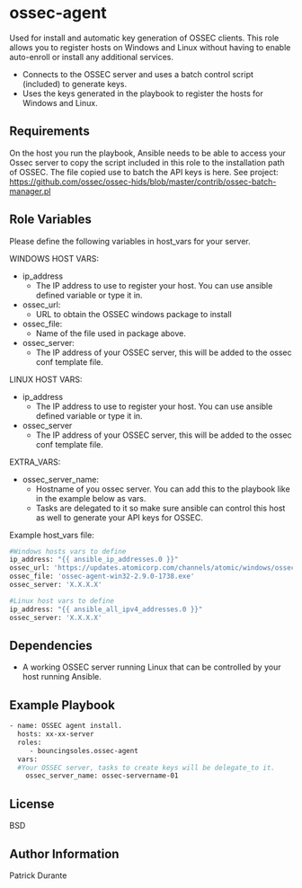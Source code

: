 ossec-agent
=========
Used for install and automatic key generation of OSSEC clients.  This role allows you to register hosts on Windows and Linux without having to enable auto-enroll or install any additional services.  

- Connects to the OSSEC server and uses a batch control script (included) to generate keys.
- Uses the keys generated in the playbook to register the hosts for Windows and Linux.

Requirements
------------
On the host you run the playbook, Ansible needs to be able to access your Ossec server to copy the script included in this role to the installation path of OSSEC.  The file copied use to batch the API keys is here.
See project: https://github.com/ossec/ossec-hids/blob/master/contrib/ossec-batch-manager.pl

Role Variables
--------------
Please define the following variables in host_vars for your server.

WINDOWS HOST VARS:
 - ip_address
   - The IP address to use to register your host.  You can use ansible defined variable or type it in.
 - ossec_url:
   - URL to obtain the OSSEC windows package to install
 - ossec_file:
   - Name of the file used in package above.
 - ossec_server:
   - The IP address of your OSSEC server, this will be added to the ossec conf template file.

LINUX HOST VARS:
 - ip_address
   - The IP address to use to register your host.  You can use ansible defined variable or type it in.
 - ossec_server
   - The IP address of your OSSEC server, this will be added to the ossec conf template file.

EXTRA_VARS:
 - ossec_server_name: 
   - Hostname of you ossec server.  You can add this to the playbook like in the example below as vars.
   - Tasks are delegated to it so make sure ansible can control this host as well to generate your API keys for OSSEC.

Example host_vars file:
```sh
#Windows hosts vars to define
ip_address: "{{ ansible_ip_addresses.0 }}"
ossec_url: 'https://updates.atomicorp.com/channels/atomic/windows/ossec-agent-win32-2.9.0-1738.exe'
ossec_file: 'ossec-agent-win32-2.9.0-1738.exe'
ossec_server: 'X.X.X.X'

#Linux host vars to define
ip_address: "{{ ansible_all_ipv4_addresses.0 }}"
ossec_server: 'X.X.X.X'
```

Dependencies
------------
- A working OSSEC server running Linux that can be controlled by your host running Ansible.

Example Playbook
----------------

```sh
- name: OSSEC agent install.
  hosts: xx-xx-server
  roles:
     - bouncingsoles.ossec-agent
  vars:
  #Your OSSEC server, tasks to create keys will be delegate_to it.
    ossec_server_name: ossec-servername-01

```

License
-------
BSD

Author Information
------------------
Patrick Durante

